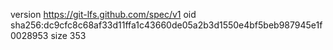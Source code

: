 version https://git-lfs.github.com/spec/v1
oid sha256:dc9cfc8c68af33d11ffa1c43660de05a2b3d1550e4bf5beb987945e1f0028953
size 353
